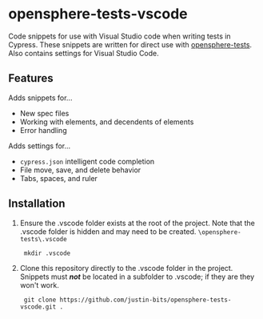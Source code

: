 # opensphere-tests-vscode
Code snippets for use with Visual Studio code when writing tests in Cypress.  These snippets are written for direct use with [opensphere-tests](https://github.com/justin-bits/opensphere-tests).  Also contains settings for Visual Studio Code.

## Features
Adds snippets for...
* New spec files
* Working with elements, and decendents of elements
* Error handling

Adds settings for...
* ```cypress.json``` intelligent code completion
* File move, save, and delete behavior
* Tabs, spaces, and ruler

## Installation
1. Ensure the .vscode folder exists at the root of the project. Note that the .vscode folder is hidden and may need to be created. ```\opensphere-tests\.vscode```
        
        mkdir .vscode
  
2. Clone this repository directly to the .vscode folder in the project.  Snippets must ***not*** be located in a subfolder to .vscode; if they are they won't work. 

        git clone https://github.com/justin-bits/opensphere-tests-vscode.git .


